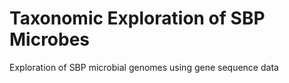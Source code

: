# Taxonomic Exploration of SBP Microbes
Exploration of SBP microbial genomes using gene sequence data
